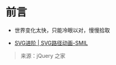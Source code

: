 

# 前言 #

- 世界变化太快，只能冷眼以对，慢慢拾取

- [SVG进阶 | SVG路径动画-SMIL](http://www.htmleaf.com/ziliaoku/qianduanjiaocheng/201506262114.html)

> 来源：jQuery 之家

